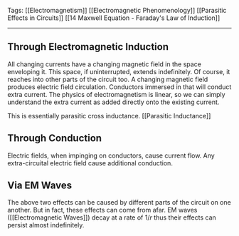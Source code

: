 Tags: [[Electromagnetism]] [[Electromagnetic Phenomenology]] [[Parasitic Effects in Circuits]] [[14 Maxwell Equation - Faraday's Law of Induction]] 
___
## Through Electromagnetic Induction
All changing currents have a changing magnetic field in the space enveloping it. This space, if uninterrupted, extends indefinitely. Of course, it reaches into other parts of the circuit too. A changing magnetic field produces electric field circulation. Conductors immersed in that will conduct extra current. The physics of electromagnetism is linear, so we can simply understand the extra current as added directly onto the existing current. 

This is essentially parasitic cross inductance. [[Parasitic Inductance]]
## Through Conduction
Electric fields, when impinging on conductors, cause current flow. Any extra-circuital electric field cause additional conduction. 
## Via EM Waves
The above two effects can be caused by different parts of the circuit on one another. But in fact, these effects can come from afar. EM waves ([[Electromagnetic Waves]]) decay at a rate of $1/r$ thus their effects can persist almost indefinitely. 